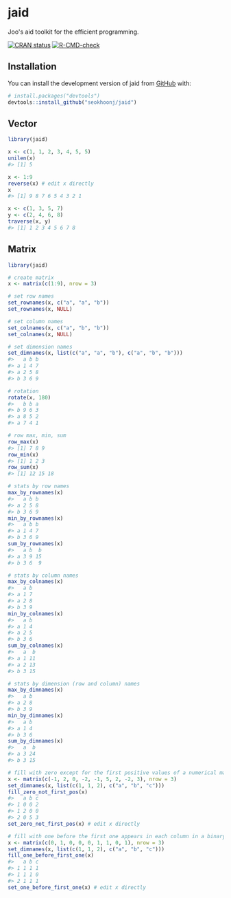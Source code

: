 # jaid

Joo's aid toolkit for the efficient programming.

<!-- badges: start -->

[![CRAN status](https://www.r-pkg.org/badges/version/jaid)](https://CRAN.R-project.org/package=jaid) [![R-CMD-check](https://github.com/seokhoonj/jaid/actions/workflows/R-CMD-check.yaml/badge.svg)](https://github.com/seokhoonj/jaid/actions/workflows/R-CMD-check.yaml)

<!-- badges: end -->

## Installation

You can install the development version of jaid from [GitHub](https://github.com/seokhoonj/jaid) with:

``` r
# install.packages("devtools")
devtools::install_github("seokhoonj/jaid")
```

## Vector

```r
library(jaid)

x <- c(1, 1, 2, 3, 4, 5, 5)
unilen(x)
#> [1] 5

x <- 1:9
reverse(x) # edit x directly
x
#> [1] 9 8 7 6 5 4 3 2 1

x <- c(1, 3, 5, 7)
y <- c(2, 4, 6, 8)
traverse(x, y)
#> [1] 1 2 3 4 5 6 7 8

```

## Matrix

``` r
library(jaid)

# create matrix
x <- matrix(c(1:9), nrow = 3)

# set row names
set_rownames(x, c("a", "a", "b"))
set_rownames(x, NULL)

# set column names
set_colnames(x, c("a", "b", "b"))
set_colnames(x, NULL)

# set dimension names
set_dimnames(x, list(c("a", "a", "b"), c("a", "b", "b")))
#>   a b b
#> a 1 4 7
#> a 2 5 8
#> b 3 6 9

# rotation
rotate(x, 180)
#>   b b a
#> b 9 6 3
#> a 8 5 2
#> a 7 4 1

# row max, min, sum
row_max(x)
#> [1] 7 8 9
row_min(x)
#> [1] 1 2 3
row_sum(x)
#> [1] 12 15 18

# stats by row names
max_by_rownames(x)
#>   a b b
#> a 2 5 8
#> b 3 6 9
min_by_rownames(x)
#>   a b b
#> a 1 4 7
#> b 3 6 9
sum_by_rownames(x)
#>   a b  b
#> a 3 9 15
#> b 3 6  9

# stats by column names
max_by_colnames(x)
#>   a b
#> a 1 7
#> a 2 8
#> b 3 9
min_by_colnames(x)
#>   a b
#> a 1 4
#> a 2 5
#> b 3 6
sum_by_colnames(x)
#>   a  b
#> a 1 11
#> a 2 13
#> b 3 15

# stats by dimension (row and column) names
max_by_dimnames(x)
#>   a b
#> a 2 8
#> b 3 9
min_by_dimnames(x)
#>   a b
#> a 1 4
#> b 3 6
sum_by_dimnames(x)
#>   a  b
#> a 3 24
#> b 3 15

# fill with zero except for the first positive values of a numerical matrix by rownames
x <- matrix(c(-1, 2, 0, -2, -1, 5, 2, -2, 3), nrow = 3)
set_dimnames(x, list(c(1, 1, 2), c("a", "b", "c")))
fill_zero_not_first_pos(x)
#>   a b c
#> 1 0 0 2
#> 1 2 0 0
#> 2 0 5 3
set_zero_not_first_pos(x) # edit x directly

# fill with one before the first one appears in each column in a binary matrix by rownames
x <- matrix(c(0, 1, 0, 0, 0, 1, 1, 0, 1), nrow = 3)
set_dimnames(x, list(c(1, 1, 2), c("a", "b", "c")))
fill_one_before_first_one(x)
#>   a b c
#> 1 1 1 1
#> 1 1 1 0
#> 2 1 1 1
set_one_before_first_one(x) # edit x directly

```

